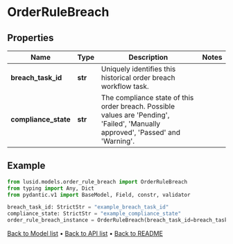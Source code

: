# OrderRuleBreach

## Properties
Name | Type | Description | Notes
------------ | ------------- | ------------- | -------------
**breach_task_id** | **str** | Uniquely identifies this historical order breach workflow task. | 
**compliance_state** | **str** | The compliance state of this order breach. Possible values are &#39;Pending&#39;, &#39;Failed&#39;, &#39;Manually approved&#39;, &#39;Passed&#39; and &#39;Warning&#39;. | 
## Example

```python
from lusid.models.order_rule_breach import OrderRuleBreach
from typing import Any, Dict
from pydantic.v1 import BaseModel, Field, constr, validator

breach_task_id: StrictStr = "example_breach_task_id"
compliance_state: StrictStr = "example_compliance_state"
order_rule_breach_instance = OrderRuleBreach(breach_task_id=breach_task_id, compliance_state=compliance_state)

```

[Back to Model list](../README.md#documentation-for-models) &#8226; [Back to API list](../README.md#documentation-for-api-endpoints) &#8226; [Back to README](../README.md)

